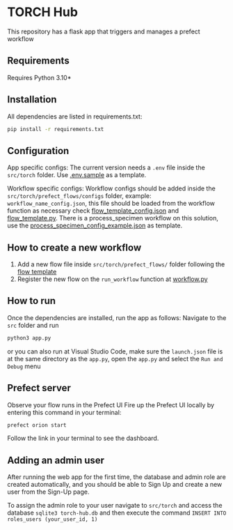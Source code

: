 # TORCH Hub

This repository has a flask app that triggers and manages a prefect workflow


## Requirements

Requires Python 3.10*

## Installation

All dependencies are listed in requirements.txt:
```bash
pip install -r requirements.txt
```

## Configuration

App specific configs: The current version needs a `.env` file inside the `src/torch` folder. Use [.env.sample](src/.env.sample) as a template.

Workflow specific configs:
Workflow configs should be added inside the `src/torch/prefect_flows/configs` folder, example: `workflow_name_config.json`, this file should be loaded from the workflow function as necessary check [flow_template_config.json](src/torch_hub/prefect_flows/configs/flow_template_config.json) and [flow_template.py](src/torch_hub/prefect_flows/templates/flow_template.py). There is a process_specimen workflow on this solution, use the [process_specimen_config_example.json](src/torch_hub/prefect_flows/configs/process_specimen_config_example.json) as template.

## How to create a new workflow
1. Add a new flow file inside `src/torch/prefect_flows/` folder following the [flow template](src/torch_hub/prefect_flows/templates/flow_template.py)
2. Register the new flow on the `run_workflow` function at [workflow.py](src/torch_hub/collections/workflow.py)

## How to run

Once the dependencies are installed, run the app as follows:
Navigate to the `src` folder and run
```bash
python3 app.py
```
or you can also run at Visual Studio Code, make sure the `launch.json` file is at the same directory as the `app.py`, open the `app.py` and select the `Run and Debug` menu

## Prefect server

Observe your flow runs in the Prefect UI
Fire up the Prefect UI locally by entering this command in your terminal:
```bash
prefect orion start
```
Follow the link in your terminal to see the dashboard.

## Adding an admin user
After running the web app for the first time, the database and admin role are created automatically, and you should be able to Sign Up and create a new user from the Sign-Up page.

To assign the admin role to your user navigate to `src/torch` and access the database `sqlite3 torch-hub.db` and then execute the command `INSERT INTO roles_users (your_user_id, 1)`